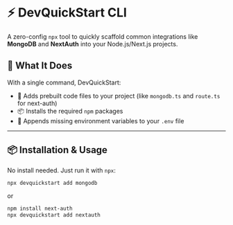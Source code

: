 # ⚡ DevQuickStart CLI

A zero-config `npx` tool to quickly scaffold common integrations like **MongoDB** and **NextAuth** into your Node.js/Next.js projects.

## 🚀 What It Does

With a single command, DevQuickStart:

- 🔧 Adds prebuilt code files to your project (like `mongodb.ts` and `route.ts` for next-auth)
- 📦 Installs the required `npm` packages
- 🔐 Appends missing environment variables to your `.env` file

---

## 📦 Installation & Usage

No install needed. Just run it with `npx`:

```bash
npx devquickstart add mongodb

```

or

```bash
npm install next-auth
npx devquickstart add nextauth
```
